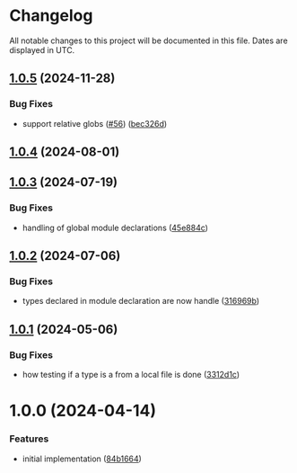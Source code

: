 # Changelog
All notable changes to this project will be documented in this file. Dates are displayed in UTC.

## [1.0.5](https://github.com/RebeccaStevens/ts-declaration-location/compare/v1.0.4...v1.0.5) (2024-11-28)


### Bug Fixes

* support relative globs ([#56](https://github.com/RebeccaStevens/ts-declaration-location/issues/56)) ([bec326d](https://github.com/RebeccaStevens/ts-declaration-location/commit/bec326d961f8ba91cb6f697df5d2d1701c8a11f3))

## [1.0.4](https://github.com/RebeccaStevens/ts-declaration-location/compare/v1.0.3...v1.0.4) (2024-08-01)

## [1.0.3](https://github.com/RebeccaStevens/ts-declaration-location/compare/v1.0.2...v1.0.3) (2024-07-19)


### Bug Fixes

* handling of global module declarations ([45e884c](https://github.com/RebeccaStevens/ts-declaration-location/commit/45e884c7b58b31bc139a5cff28d96ebcc7434462))

## [1.0.2](https://github.com/RebeccaStevens/ts-declaration-location/compare/v1.0.1...v1.0.2) (2024-07-06)


### Bug Fixes

* types declared in module declaration are now handle ([316969b](https://github.com/RebeccaStevens/ts-declaration-location/commit/316969b1c724511501d11af0afab56508899d574))

## [1.0.1](https://github.com/RebeccaStevens/ts-declaration-location/compare/v1.0.0...v1.0.1) (2024-05-06)


### Bug Fixes

* how testing if a type is a from a local file is done ([3312d1c](https://github.com/RebeccaStevens/ts-declaration-location/commit/3312d1c50547c352764103cdd5b72be8fbadac49))

# 1.0.0 (2024-04-14)


### Features

* initial implementation ([84b1664](https://github.com/RebeccaStevens/ts-declaration-location/commit/84b16647bc4cefce04955c507ac5da20ff8cc3db))
